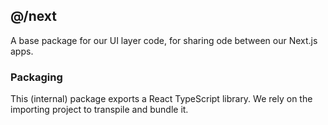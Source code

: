 ## @/next

A base package for our UI layer code, for sharing ode between our Next.js apps.

### Packaging

This (internal) package exports a React TypeScript library. We rely on the
importing project to transpile and bundle it.

